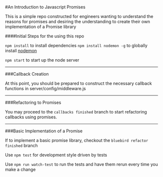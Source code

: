 #An Introduction to Javascript Promises

This is a simple repo constructed for engineers wanting to understand the
reasons for promises and desiring the understanding to create their own
implementation of a Promise library

####Initial Steps for the using this repo

`npm install` to install dependencies
`npm install nodemon -g` to globally install [nodemon](https://github.com/remy/nodemon)

`npm start` to start up the node server

- - -

###Callback Creation

At this point, you should be prepared to construct the necessary
callback functions in server/config/middleware.js

- - -

###Refactoring to Promises

You may proceed to the `callbacks finished` branch to start
refactoring callbacks using promises.

- - -

###Basic Implementation of a Promise

If to implement a basic promise library, checkout the `bluebird refactor finished` branch

Use `npm test` for development style driven by tests

Use `npm run watch-test` to run the tests and have them rerun every time you
make a change
